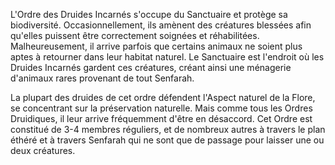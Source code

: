 L'Ordre des Druides Incarnés s'occupe du Sanctuaire et protège sa biodiversité. Occasionnellement, ils amènent des créatures blessées afin qu'elles puissent être correctement soignées et réhabilitées. Malheureusement, il arrive parfois que certains animaux ne soient plus aptes à retourner dans leur habitat naturel. Le Sanctuaire est l'endroit où les Druides Incarnés gardent ces créatures, créant ainsi une ménagerie d'animaux rares provenant de tout Senfarah.
 
La plupart des druides de cet ordre défendent l'Aspect naturel de la Flore, se concentrant sur la préservation naturelle. Mais comme tous les Ordres Druidiques, il leur arrive fréquemment d'être en désaccord. Cet Ordre est constitué de 3-4 membres réguliers, et de nombreux autres à travers le plan éthéré et à travers Senfarah qui ne sont que de passage pour laisser une ou deux créatures.